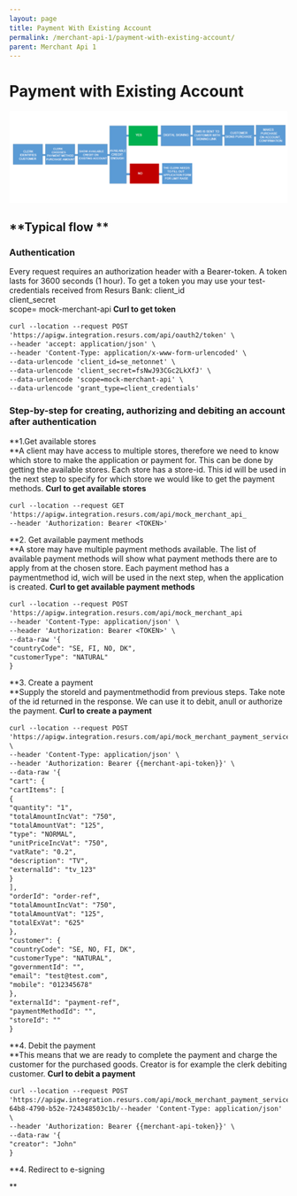 ```yaml
---
layout: page
title: Payment With Existing Account
permalink: /merchant-api-1/payment-with-existing-account/
parent: Merchant Api 1
---
```



# Payment with Existing Account 

![](../../attachments/71794852/71794899.png)
## **Typical flow **
### **Authentication**
Every request requires an authorization header with a Bearer-token. A
token lasts for 3600 seconds (1 hour). To get a token you may use your
test-credentials received from Resurs Bank: 
client_id  
client_secret  
scope= mock-merchant-api
**Curl to get token**
``` syntaxhighlighter-pre
curl --location --request POST 'https://apigw.integration.resurs.com/api/oauth2/token' \
--header 'accept: application/json' \
--header 'Content-Type: application/x-www-form-urlencoded' \
--data-urlencode 'client_id=se_netonnet' \
--data-urlencode 'client_secret=fsNwJ93CGc2LkXfJ' \
--data-urlencode 'scope=mock-merchant-api' \
--data-urlencode 'grant_type=client_credentials'
```
### Step-by-step for creating, authorizing and debiting an account after authentication
**1.Get available stores  
**A client may have access to multiple stores, therefore we need to know
which store to make the application or payment for. This can be done by
getting the available stores. Each store has a store-id. This id will be
used in the next step to specify for which store we would like to get
the payment methods.
**Curl to get available stores**
``` syntaxhighlighter-pre
curl --location --request GET 'https://apigw.integration.resurs.com/api/mock_merchant_api_
--header 'Authorization: Bearer <TOKEN>'
```
  
**2. Get available payment methods  
**A store may have multiple payment methods available. The list of
available payment methods will show what payment methods there are to
apply from at the chosen store. Each payment method has a paymentmethod
id, wich will be used in the next step, when the application is
created. 
**Curl to get available payment methods**
``` syntaxhighlighter-pre
curl --location --request POST 'https://apigw.integration.resurs.com/api/mock_merchant_api
--header 'Content-Type: application/json' \
--header 'Authorization: Bearer <TOKEN>' \
--data-raw '{
"countryCode": "SE, FI, NO, DK",
"customerType": "NATURAL"
}
```
  
**3. Create a payment  
**Supply the storeId and paymentmethodid from previous steps. Take note
of the id returned in the response. We can use it to debit, anull or
authorize the payment.
**Curl to create a payment**
``` syntaxhighlighter-pre
curl --location --request POST 'https://apigw.integration.resurs.com/api/mock_merchant_payment_service/payments' \
--header 'Content-Type: application/json' \
--header 'Authorization: Bearer {{merchant-api-token}}' \
--data-raw '{
"cart": {
"cartItems": [
{
"quantity": "1",
"totalAmountIncVat": "750",
"totalAmountVat": "125",
"type": "NORMAL",
"unitPriceIncVat": "750",
"vatRate": "0.2",
"description": "TV",
"externalId": "tv_123"
}
],
"orderId": "order-ref",
"totalAmountIncVat": "750",
"totalAmountVat": "125",
"totalExVat": "625"
},
"customer": {
"countryCode": "SE, NO, FI, DK",
"customerType": "NATURAL",
"governmentId": "",
"email": "test@test.com",
"mobile": "012345678"
},
"externalId": "payment-ref",
"paymentMethodId": "",
"storeId": ""
}
```
  
**4. Debit the payment  
**This means that we are ready to complete the payment and charge the
customer for the purchased goods. Creator is for example the clerk
debiting customer.
**Curl to debit a payment**
``` syntaxhighlighter-pre
curl --location --request POST 'https://apigw.integration.resurs.com/api/mock_merchant_payment_service/payments/e6f67bac-64b8-4790-b52e-724348503c1b/--header 'Content-Type: application/json' \
--header 'Authorization: Bearer {{merchant-api-token}}' \
--data-raw '{
"creator": "John"
}
```
  
**4. Redirect to e-signing  
  
**
